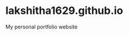 # lakshitha1629.github.io                                                                                                                   

My personal portfolio website
